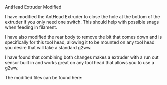 AntHead Extruder Modified



I have modified the AntHead Extruder to close the hole at the bottom of the extruder if you only need one switch.    This should help with possible snags when feeding in filament. 

I have also modified the rear body to remove the bit that comes down and is specifically for this tool head, allowing it to be mounted on any tool head you desire that will take a standard g2ww.  

I have found that combining both changes makes a extruder with a run out sensor built in and works great on any tool head that allows you to use a g2ww.   

The modified files can be found here:

